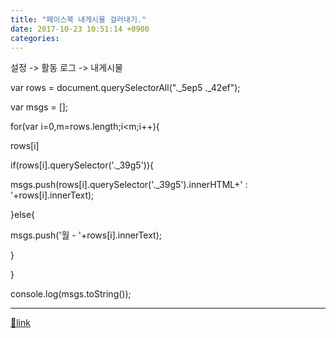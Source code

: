```yaml
---
title: "페이스북 내게시물 걸러내기."
date: 2017-10-23 10:51:14 +0900
categories: 
---
```

  

설정 -&gt; 활동 로그 -&gt; 내게시물

  


var rows = document.querySelectorAll("._5ep5 ._42ef");

var msgs = [];

for(var i=0,m=rows.length;i&lt;m;i++){

rows[i]

if(rows[i].querySelector('._39g5')){

msgs.push(rows[i].querySelector('._39g5').innerHTML+' : '+rows[i].innerText);

}else{

msgs.push('월 - '+rows[i].innerText);

}

  


}

console.log(msgs.toString());





  ***
[🔗link](http://www.mins01.com/mh/tech/read/1119)